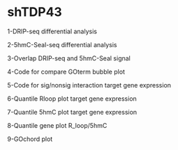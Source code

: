 # shTDP43
1-DRIP-seq differential analysis

2-5hmC-Seal-seq differential analysis

3-Overlap DRIP-seq and 5hmC-Seal signal

4-Code for compare GOterm bubble plot

5-Code for sig/nonsig interaction target gene expression

6-Quantile Rloop plot target gene expression

7-Quantile 5hmC plot target gene expression

8-Quantile gene plot R_loop/5hmC

9-GOchord plot
